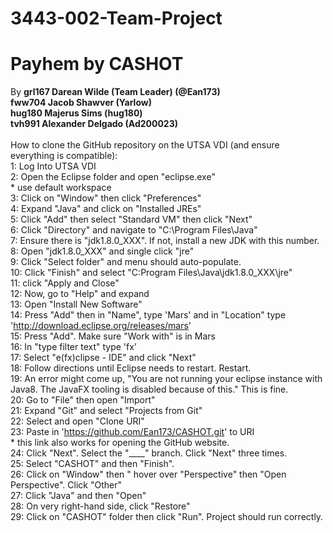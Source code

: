 # 3443-002-Team-Project
# Payhem by CASHOT
By
__grl167 Darean Wilde (Team Leader) (@Ean173)__\
__fww704 Jacob Shawver (Yarlow)__\
__hug180 Majerus Sims (hug180)__\
__tvh991 Alexander Delgado (Ad200023)__\
\
How to clone the GitHub repository on the UTSA VDI (and ensure everything is compatible):\
1: Log Into UTSA VDI\
2: Open the Eclipse folder and open "eclipse.exe"\
\* use default workspace\
3: Click on "Window" then click "Preferences"\
4: Expand "Java" and click on "Installed JREs"\
5: Click "Add" then select "Standard VM" then click "Next"\
6: Click "Directory" and navigate to "C:\Program Files\Java"\
7: Ensure there is "jdk1.8.0_XXX". If not, install a new JDK with this number.\
8: Open "jdk1.8.0_XXX" and single click "jre"\
9: Click "Select folder" and menu should auto-populate.\
10: Click "Finish" and select "C:Program Files\Java\jdk1.8.0_XXX\jre"\
11: click "Apply and Close"\
12: Now, go to "Help" and expand\
13: Open "Install New Software"\
14: Press "Add" then in "Name", type 'Mars' and in "Location" type 'http://download.eclipse.org/releases/mars' \
15: Press "Add". Make sure "Work with" is in Mars\
16: In "type filter text" type 'fx'\
17: Select "e(fx)clipse - IDE" and click "Next"\
18: Follow directions until Eclipse needs to restart. Restart.\
19: An error might come up, "You are not running your eclipse instance with Java8. The JavaFX tooling is disabled because of this." This is fine.\
20: Go to "File" then open "Import"\
21: Expand "Git" and select "Projects from Git"\
22: Select and open "Clone URI"\
23: Paste in 'https://github.com/Ean173/CASHOT.git' to URI\
\* this link also works for opening the GitHub website.\
24: Click "Next". Select the "____" branch. Click "Next" three times.\
25: Select "CASHOT" and then "Finish".\
26: Click on "Window" then " hover over "Perspective" then "Open Perspective". Click "Other"\
27: Click "Java" and then "Open"\
28: On very right-hand side, click "Restore"\
29: Click on "CASHOT" folder then click "Run". Project should run correctly.
